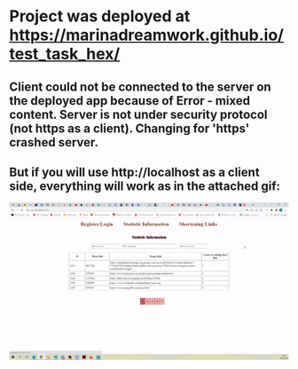 # Project was deployed at https://marinadreamwork.github.io/test_task_hex/

## Client could not be connected to the server on the deployed app because of Error - mixed content. Server is not under security protocol (not https as a client). Changing for 'https' crashed server.

## But if you will use http://localhost as a client side, everything will work as in the attached gif:

![til](./public/ezgif.com-gif-maker.gif)
